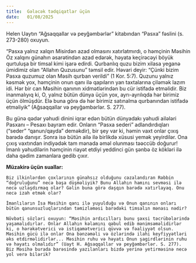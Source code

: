 ```yaml
---
title:  Gələcək tədqiqatlar üçün
date:   01/08/2025
---
```


Helen Uaytın “Ağsaqqallar və peyğəmbərlər” kitabından “Pasxa” fəslini (s. 273-280) oxuyun.

“Pasxa yalnız xalqın Misirdən azad olmasını xatırlatmırdı, o həmçinin Məsihin Öz xalqını günahın əsarətindən azad edərək, həyata keçirəcəyi böyük qurtuluşa bir timsal kimi işarə edirdi. Qurbanlıq quzu bizim xilasa yeganə ümidimiz olan “Allahın Quzusunu” təmsil edir. Həvari deyir: “Çünki bizim Pasxa quzumuz olan Məsih qurban verildi” (1 Kor. 5:7). Quzunu yalnız kəsmək yox, həmçinin onun qanı ilə qapıların yan taxtalarına çiləmək lazım idi. Hər bir can Məsihin qanının xidmətlərindən bu cür istifadə etməlidir. Biz inanmalıyıq ki, O, yalnız bütün dünya üçün yox, ayrı-ayrılıqda hər birimiz üçün ölmüşdür. Elə buna görə də hər birimiz satınalma qurbanından istifadə etməliyik” (Ağsaqqallar və peyğəmbərlər. S. 277).

Bu günə qədər yəhudi dinini iqrar edən bütün dünyadakı yəhudi ailələri Pasxanı – Pesaxı bayram edir. Onların “Pasxa sederi” adlandırdıqları (“seder” “qanun/qayda” deməkdir), bir şey var ki, həmin vaxt onlar çıxış barədə danışır. Sonra isə bütün ailə ilə birlikdə xüsusi yemək yeyirdilər. Ona çıxış vaxtından indiyədək tam mənada əməl olunması təəccüb doğurur! İmanlı yəhudilərin həmçinin riayət etdiyi yeddinci gün şənbə öz kökləri ilə daha qədim zamanlara gedib çıxır.

**Müzakirə üçün suallar:**

`Biz ilkinlərdən çoxlarının günahsız olduğunu cəzalandıran Rəbbin “doğruluğunu” necə başa düşməliyik? Bunu Allahın hamını sevməsi ilə necə uzlaşdırmaq olar? Gəlin buna görə daşqın barədə xatırlayaq. Onu necə izah etmək olar?`

`İmanlıların İsa Məsihin qanı ilə yuyulduğu və Onun qanının onları bütün qanunsuzluqlarından təmizləməsi barədəki timsalın mənası nədir?`

`Növbəti sözləri oxuyun: “Məsihin ardıcılları bunu şəxsi təcrübələrində yaşamalıdırlar. Onlar Allahın kəlamını qəbul edib mənimsəməlidirlər ki, o hərəkətverici və istiqamətverici qüvvə və fəaliyyət olsun. Məsihin gücü ilə onlar Ona bənzəməli və özlərində ilahi keyfiyyətləri əks etdirməlidirlər... Məsihin ruhu və həyatı Onun şagirdlərinin ruhu və həyatı olmalıdır” (Uayt H. Ağsaqqallar və peyğəmbərlər. S. 277). Biz Məsihə burada barəsində yazılanları bizdə yerinə yetirməsinə necə yol verə bilərik?`